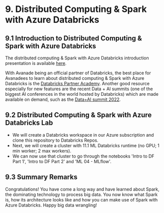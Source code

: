 # 9. Distributed Computing & Spark with Azure Databricks

## 9.1 Introduction to Distributed Computing & Spark with Azure Databricks
The distributed computing & Spark with Azure Databricks introduction presentation is available [here](https://github.com/sebastianbirk/datascience-bootcamp/blob/main/content/09_distributed_computing_%26_spark_with_azure_databricks/09_distributed_computing_%26_spark_with_azure_databricks.pptx).

With Avanade being an official partner of Databricks, the best place for Avanadees to learn about distributed computing & Spark with Azure Databricks is the [Databricks Partner Academy](https://partner-academy.databricks.com/learn).
Another good resource especially for new features are the recent Data + AI summits (one of the biggest AI conferences in the world hosted by Databricks) which are made available on demand, such as the [Data+AI summit 2022](https://databricks.com/de/dataaisummit/).

## 9.2 Distributed Computing & Spark with Azure Databricks Lab

- We will create a Databricks workspace in our Azure subscription and clone this repository to Databricks Repos.
- Next, we will create a cluster with 11.1 ML Databricks runtime (no GPU; 1 min worker; 2 max workers).
- We can now use that cluster to go through the notebooks 'Intro to DF Part 1', 'Intro to DF Part 2' and 'ML 04 - MLflow'.

## 9.3 Summary Remarks

Congratulations! You have come a long way and have learned about Spark, the dominating technology to process big data. You now know what Spark is, how its architecture looks like and how you can make use of Spark with Azure Databricks. Happy big data wrangling!
